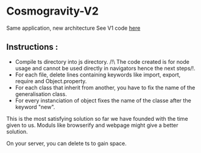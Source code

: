 # Cosmogravity-V2
Same application, new architecture
See V1 code [here](https://github.com/Migoyan/Cosmogravity_2021)


## Instructions :
* Compile ts directory into js directory. /!\ The code created is for node usage and cannot be used directly in navigators hence the next steps/!\.
* For each file, delete lines containing keywords like import, export, require and Object.property.
* For each class that inherit from another, you have to fix the name of the generalisation class.
* For every instanciation of object fixes the name of the classe after the keyword "new".

This is the most satisfying solution so far we have founded with the time given to us. Moduls like browserify and webpage might give a better solution.

On your server, you can delete ts to gain space.